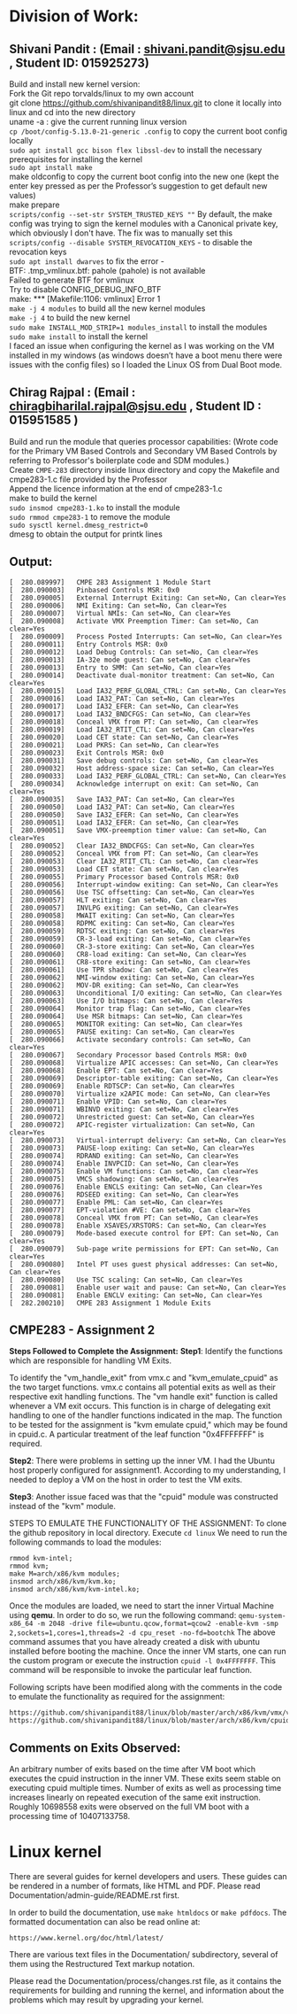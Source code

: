 # Division of Work:
 

## Shivani Pandit : (Email : shivani.pandit@sjsu.edu , Student ID: 015925273)

Build and install new kernel version:  
Fork the Git repo torvalds/linux to my own account  
git clone https://github.com/shivanipandit88/linux.git to clone it locally into linux and cd into the new directory  
uname -a : give the current running linux version   
`cp /boot/config-5.13.0-21-generic .config` to copy the current boot config locally  
`sudo apt install gcc bison flex libssl-dev` to install the necessary prerequisites for installing the kernel  
`sudo apt install make`  
make oldconfig to copy the current boot config into the new one (kept the enter key pressed as per the Professor’s suggestion to get default new values)  
make prepare  
`scripts/config --set-str SYSTEM_TRUSTED_KEYS ""` By default, the make config was trying to sign the kernel modules with a Canonical private key, which obviously I don't have.   The fix was to manually set this  
`scripts/config --disable SYSTEM_REVOCATION_KEYS` - to disable the revocation keys  
`sudo apt install dwarves` to fix the error -  
BTF: .tmp_vmlinux.btf: pahole (pahole) is not available  
Failed to generate BTF for vmlinux  
Try to disable CONFIG_DEBUG_INFO_BTF  
make: *** [Makefile:1106: vmlinux] Error 1  
`make -j 4 modules` to build all the new kernel modules  
`make -j 4` to build the new kernel  
`sudo make INSTALL_MOD_STRIP=1 modules_install` to install the modules  
`sudo make install` to install the kernel  
I faced an issue when configuring the kernel as I was working on the VM installed in my windows (as windows doesn’t have a boot menu there were issues with the config files) so I loaded the Linux OS from Dual Boot mode.   


## Chirag Rajpal : (Email : chiragbiharilal.rajpal@sjsu.edu , Student ID : 015951585 )

Build and run the module that queries processor capabilities: (Wrote code for the Primary VM Based Controls and Secondary VM Based Controls by referring to Professor's boilerplate code and SDM modules.)  
Create `CMPE-283` directory inside linux directory and copy the Makefile and cmpe283-1.c file provided by the Professor  
Append the licence information at the end of cmpe283-1.c  
make to build the kernel  
`sudo insmod cmpe283-1.ko` to install the module  
`sudo rmmod cmpe283-1` to remove the module  
`sudo sysctl kernel.dmesg_restrict=0`  
dmesg to obtain the output for printk lines  


## Output:
```
[  280.089997]   CMPE 283 Assignment 1 Module Start
[  280.090003]   Pinbased Controls MSR: 0x0
[  280.090005]   External Interrupt Exiting: Can set=No, Can clear=Yes
[  280.090006]   NMI Exiting: Can set=No, Can clear=Yes
[  280.090007]   Virtual NMIs: Can set=No, Can clear=Yes
[  280.090008]   Activate VMX Preemption Timer: Can set=No, Can clear=Yes
[  280.090009]   Process Posted Interrupts: Can set=No, Can clear=Yes
[  280.090011]   Entry Controls MSR: 0x0
[  280.090012]   Load Debug Controls: Can set=No, Can clear=Yes
[  280.090013]   IA-32e mode guest: Can set=No, Can clear=Yes
[  280.090013]   Entry to SMM: Can set=No, Can clear=Yes
[  280.090014]   Deactivate dual-monitor treatment: Can set=No, Can clear=Yes
[  280.090015]   Load IA32_PERF_GLOBAL_CTRL: Can set=No, Can clear=Yes
[  280.090016]   Load IA32_PAT: Can set=No, Can clear=Yes
[  280.090017]   Load IA32_EFER: Can set=No, Can clear=Yes
[  280.090017]   Load IA32_BNDCFGS: Can set=No, Can clear=Yes
[  280.090018]   Conceal VMX from PT: Can set=No, Can clear=Yes
[  280.090019]   Load IA32_RTIT_CTL: Can set=No, Can clear=Yes
[  280.090020]   Load CET state: Can set=No, Can clear=Yes
[  280.090021]   Load PKRS: Can set=No, Can clear=Yes
[  280.090023]   Exit Controls MSR: 0x0
[  280.090031]   Save debug controls: Can set=No, Can clear=Yes
[  280.090032]   Host address-space size: Can set=No, Can clear=Yes
[  280.090033]   Load IA32_PERF_GLOBAL_CTRL: Can set=No, Can clear=Yes
[  280.090034]   Acknowledge interrupt on exit: Can set=No, Can clear=Yes
[  280.090035]   Save IA32_PAT: Can set=No, Can clear=Yes
[  280.090050]   Load IA32_PAT: Can set=No, Can clear=Yes
[  280.090050]   Save IA32_EFER: Can set=No, Can clear=Yes
[  280.090051]   Load IA32_EFER: Can set=No, Can clear=Yes
[  280.090051]   Save VMX-preemption timer value: Can set=No, Can clear=Yes
[  280.090052]   Clear IA32_BNDCFGS: Can set=No, Can clear=Yes
[  280.090052]   Conceal VMX from PT: Can set=No, Can clear=Yes
[  280.090053]   Clear IA32_RTIT_CTL: Can set=No, Can clear=Yes
[  280.090053]   Load CET state: Can set=No, Can clear=Yes
[  280.090055]   Primary Processor based Controls MSR: 0x0
[  280.090056]   Interrupt-window exiting: Can set=No, Can clear=Yes
[  280.090056]   Use TSC offsetting: Can set=No, Can clear=Yes
[  280.090057]   HLT exiting: Can set=No, Can clear=Yes
[  280.090057]   INVLPG exiting: Can set=No, Can clear=Yes
[  280.090058]   MWAIT exiting: Can set=No, Can clear=Yes
[  280.090058]   RDPMC exiting: Can set=No, Can clear=Yes
[  280.090059]   RDTSC exiting: Can set=No, Can clear=Yes
[  280.090059]   CR-3-load exiting: Can set=No, Can clear=Yes
[  280.090060]   CR-3-store exiting: Can set=No, Can clear=Yes
[  280.090060]   CR8-load exiting: Can set=No, Can clear=Yes
[  280.090061]   CR8-store exiting: Can set=No, Can clear=Yes
[  280.090061]   Use TPR shadow: Can set=No, Can clear=Yes
[  280.090062]   NMI-window exiting: Can set=No, Can clear=Yes
[  280.090062]   MOV-DR exiting: Can set=No, Can clear=Yes
[  280.090063]   Unconditional I/O exiting: Can set=No, Can clear=Yes
[  280.090063]   Use I/O bitmaps: Can set=No, Can clear=Yes
[  280.090064]   Monitor trap flag: Can set=No, Can clear=Yes
[  280.090064]   Use MSR bitmaps: Can set=No, Can clear=Yes
[  280.090065]   MONITOR exiting: Can set=No, Can clear=Yes
[  280.090065]   PAUSE exiting: Can set=No, Can clear=Yes
[  280.090066]   Activate secondary controls: Can set=No, Can clear=Yes
[  280.090067]   Secondary Processor based Controls MSR: 0x0
[  280.090068]   Virtualize APIC accesses: Can set=No, Can clear=Yes
[  280.090068]   Enable EPT: Can set=No, Can clear=Yes
[  280.090069]   Descriptor-table exiting: Can set=No, Can clear=Yes
[  280.090069]   Enable RDTSCP: Can set=No, Can clear=Yes
[  280.090070]   Virtualize x2APIC mode: Can set=No, Can clear=Yes
[  280.090071]   Enable VPID: Can set=No, Can clear=Yes
[  280.090071]   WBINVD exiting: Can set=No, Can clear=Yes
[  280.090072]   Unrestricted guest: Can set=No, Can clear=Yes
[  280.090072]   APIC-register virtualization: Can set=No, Can clear=Yes
[  280.090073]   Virtual-interrupt delivery: Can set=No, Can clear=Yes
[  280.090073]   PAUSE-loop exiting: Can set=No, Can clear=Yes
[  280.090074]   RDRAND exiting: Can set=No, Can clear=Yes
[  280.090074]   Enable INVPCID: Can set=No, Can clear=Yes
[  280.090075]   Enable VM functions: Can set=No, Can clear=Yes
[  280.090075]   VMCS shadowing: Can set=No, Can clear=Yes
[  280.090076]   Enable ENCLS exiting: Can set=No, Can clear=Yes
[  280.090076]   RDSEED exiting: Can set=No, Can clear=Yes
[  280.090077]   Enable PML: Can set=No, Can clear=Yes
[  280.090077]   EPT-violation #VE: Can set=No, Can clear=Yes
[  280.090078]   Conceal VMX from PT: Can set=No, Can clear=Yes
[  280.090078]   Enable XSAVES/XRSTORS: Can set=No, Can clear=Yes
[  280.090079]   Mode-based execute control for EPT: Can set=No, Can clear=Yes
[  280.090079]   Sub-page write permissions for EPT: Can set=No, Can clear=Yes
[  280.090080]   Intel PT uses guest physical addresses: Can set=No, Can clear=Yes
[  280.090080]   Use TSC scaling: Can set=No, Can clear=Yes
[  280.090081]   Enable user wait and pause: Can set=No, Can clear=Yes
[  280.090081]   Enable ENCLV exiting: Can set=No, Can clear=Yes
[  282.200210]   CMPE 283 Assignment 1 Module Exits
```


## CMPE283 - Assignment 2

**Steps Followed to Complete the Assignment:** 
**Step1**: Identify the functions which are responsible for handling VM Exits. 

To identify the "vm_handle_exit" from vmx.c and "kvm_emulate_cpuid" as the two target functions.
vmx.c contains all potential exits as well as their respective exit handling functions. The "vm handle exit" function is called whenever a VM exit occurs. This function is in charge of delegating exit handling to one of the handler functions indicated in the map. The function to be tested for the assignment is "kvm emulate cpuid," which may be found in cpuid.c. A particular treatment of the leaf function "0x4FFFFFFF" is required.

**Step2**: There were problems in setting up the inner VM. I had the Ubuntu host properly configured for assignment1. According to my understanding, I needed to deploy a VM on the host in order to test the VM exits.

**Step3**: Another issue faced was that the "cpuid" module was constructed instead of the "kvm" module.

STEPS TO EMULATE THE FUNCTIONALITY OF THE ASSIGNMENT:
To clone the github repository in local directory.
Execute ```cd linux```
We need to run the following commands to load the modules:
```
rmmod kvm-intel;
rmmod kvm;
make M=arch/x86/kvm modules;
insmod arch/x86/kvm/kvm.ko;
insmod arch/x86/kvm/kvm-intel.ko;
```

Once the modules are loaded, we need to start the inner Virtual Machine using **qemu**. In order to do so, we run the following command: 
```qemu-system-x86_64 -m 2048 -drive file=ubuntu.qcow,format=qcow2 -enable-kvm -smp 2,sockets=1,cores=1,threads=2 -d cpu_reset -no-fd=bootchk```
The above command assumes that you have already created a disk with ubuntu installed before booting the machine.
Once the inner VM starts, one can run the custom program or execute the instruction ```cpuid -l 0x4FFFFFFF```.
This command will be responsible to invoke the particular leaf function.

Following scripts have been modified along with the comments in the code to emulate the functionality as required for the assignment:
```
https://github.com/shivanipandit88/linux/blob/master/arch/x86/kvm/vmx/vmx.c
https://github.com/shivanipandit88/linux/blob/master/arch/x86/kvm/cpuid.c
```

## Comments on Exits Observed:

An arbitrary number of exits based on the time after VM boot which executes the cpuid instruction in the inner VM.
These exits seem stable on executing cpuid multiple times. Number of exits as well as processing time increases linearly on repeated execution of the same exit instruction.
Roughly 10698558 exits were observed on the full VM boot with a processing time of 10407133758.

Linux kernel
============

There are several guides for kernel developers and users. These guides can
be rendered in a number of formats, like HTML and PDF. Please read
Documentation/admin-guide/README.rst first.

In order to build the documentation, use ```make htmldocs``` or ```make pdfdocs```.  The formatted documentation can also be read online at:

    https://www.kernel.org/doc/html/latest/

There are various text files in the Documentation/ subdirectory,
several of them using the Restructured Text markup notation.

Please read the Documentation/process/changes.rst file, as it contains the
requirements for building and running the kernel, and information about
the problems which may result by upgrading your kernel.

